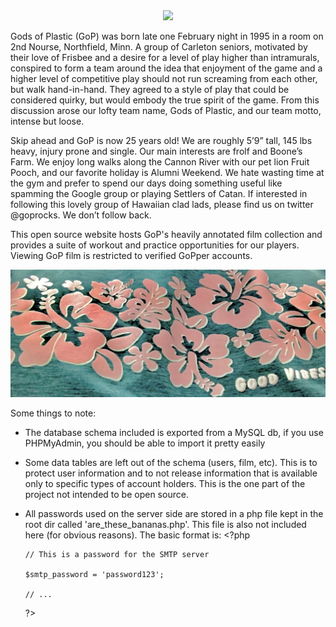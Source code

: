 <div style="text-align:center"><img src="http://collegechampionships.usaultimate.org/wp-content/uploads/2017/05/CarletonGOP_M_2019.jpg" /></div>


Gods of Plastic (GoP) was born late one February night in 1995 in a room on 2nd Nourse, Northfield, Minn. A group of Carleton seniors, motivated by their love of Frisbee and a desire for a level of play higher than intramurals, conspired to form a team around the idea that enjoyment of the game and a higher level of competitive play should not run screaming from each other, but walk hand-in-hand. They agreed to a style of play that could be considered quirky, but would embody the true spirit of the game. From this discussion arose our lofty team name, Gods of Plastic, and our team motto, intense but loose.

Skip ahead and GoP is now 25 years old! We are roughly 5’9” tall, 145 lbs heavy, injury prone and single. Our main interests are frolf and Boone’s Farm. We enjoy long walks along the Cannon River with our pet lion Fruit Pooch, and our favorite holiday is Alumni Weekend. We hate wasting time at the gym and prefer to spend our days doing something useful like spamming the Google group or playing Settlers of Catan. If interested in following this lovely group of Hawaiian clad lads, please find us on twitter @goprocks. We don’t follow back.

This open source website hosts GoP's heavily annotated film collection and provides a suite of workout and practice opportunities for our players. Viewing GoP film is restricted to verified GoPper accounts.

<div style="text-align:center"><img src="https://raw.githubusercontent.com/Ulthran/GoPWebsite/master/assets/gvo.jpg" /></div>

Some things to note:

 - The database schema included is exported from a MySQL db, if you use PHPMyAdmin, you should be able to import it pretty easily
 - Some data tables are left out of the schema (users, film, etc). This is to protect user information and to not release information that is available only to specific types of account holders. This is the one part of the project not intended to be open source.
 - All passwords used on the server side are stored in a php file kept in the root dir called 'are_these_bananas.php'. This file is also not included here (for obvious reasons). The basic format is:
    \<\?php
    
       // This is a password for the SMTP server
       
       $smtp_password = 'password123';
       
       // ...
       
    \?\>

